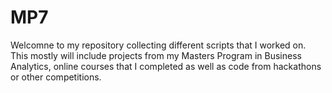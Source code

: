 # MP7
Welcomne to my repository collecting different scripts that I worked on. 
This mostly will include projects from my Masters Program in Business Analytics, 
online courses that I completed as well as code from hackathons or other competitions.
